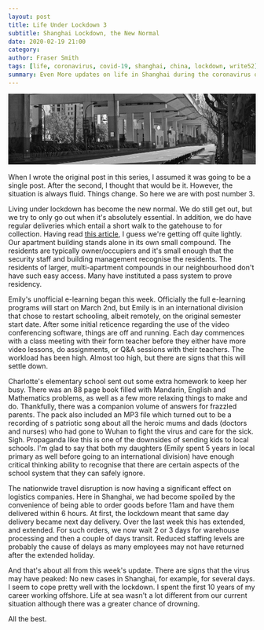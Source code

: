 ```yaml
---
layout: post
title: Life Under Lockdown 3
subtitle: Shanghai Lockdown, the New Normal
date: 2020-02-19 21:00
category:
author: Fraser Smith
tags: [life, coronavirus, covid-19, shanghai, china, lockdown, write52]
summary: Even More updates on life in Shanghai during the coronavirus outbreak
---
```

<img src="/img/empty-road.jpg" />

When I wrote the original post in this series, I assumed it was going to be a single post. After the second, I thought that would be it. However, the situation is always fluid. Things change. So here we are with post number 3.
<!--more-->

Living under lockdown has become the new normal. We do still get out, but we try to only go out when it's absolutely essential. In addition, we do have regular deliveries which entail a short walk to the gatehouse to for collection. Having read [this article](https://www.nytimes.com/2020/02/15/business/china-coronavirus-lockdown.html), I guess we're getting off quite lightly. Our apartment building stands alone in its own small compound. The residents are typically owner/occupiers and it's small enough that the security staff and building management recognise the residents. The residents of larger, multi-apartment compounds in our neighbourhood don't have such easy access. Many have instituted a pass system to prove residency.

Emily's unofficial e-learning began this week. Officially the full e-learning programs will start on March 2nd, but Emily is in an international division that chose to restart schooling, albeit remotely, on the original semester start date. After some initial reticence regarding the use of the video conferencing software, things are off and running. Each day commences with a class meeting with their form teacher before they either have more video lessons, do assignments, or Q&A sessions with their teachers. The workload has been high. Almost too high, but there are signs that this will settle down.

Charlotte's elementary school sent out some extra homework to keep her busy. There was an 88 page book filled with Mandarin, English and Mathematics problems, as well as a few more relaxing things to make and do. Thankfully, there was a companion volume of answers for frazzled parents. The pack also included an MP3 file which turned out to be a recording of s patriotic song about all the heroic mums and dads (doctors and nurses) who had gone to Wuhan to fight the virus and care for the sick. Sigh. Propaganda like this is one of the downsides of sending kids to local schools. I'm glad to say that both my daughters (Emily spent 5 years in local primary as well before going to an international division) have enough critical thinking ability to recognise that there are certain aspects of the school system that they can safely ignore.

The nationwide travel disruption is now having a significant effect on logistics companies. Here in Shanghai, we had become spoiled by the convenience of being able to order goods before 11am and have them delivered within 6 hours. At first, the lockdown meant that same day delivery became next day delivery. Over the last week this has extended, and extended. For such orders, we now wait 2 or 3 days for warehouse processing and then a couple of days transit. Reduced staffing levels are probably the cause of delays as many employees may not have returned after the extended holiday.

And that's about all from this week's update. There are signs that the virus may have peaked: No new cases in Shanghai, for example, for several days. I seem to cope pretty well with the lockdown. I spent the first 10 years of my career working offshore. Life at sea wasn't a lot different from our current situation although there was a greater chance of drowning.

All the best.